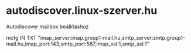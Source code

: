 # autodiscover.linux-szerver.hu
Autodiscover mailbox beállításhoz

mcfg IN TXT "imap_server:imap.group1-mail.hu,smtp_server:smtp.group1-mail.hu,imap_port:143,smtp_port:587,imap_ssl:1,smtp_ssl:1"